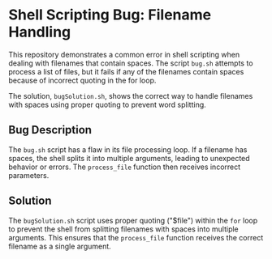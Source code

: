 # Shell Scripting Bug: Filename Handling

This repository demonstrates a common error in shell scripting when dealing with filenames that contain spaces. The script `bug.sh` attempts to process a list of files, but it fails if any of the filenames contain spaces because of incorrect quoting in the for loop.

The solution, `bugSolution.sh`, shows the correct way to handle filenames with spaces using proper quoting to prevent word splitting.

## Bug Description
The `bug.sh` script has a flaw in its file processing loop. If a filename has spaces, the shell splits it into multiple arguments, leading to unexpected behavior or errors. The `process_file` function then receives incorrect parameters.

## Solution
The `bugSolution.sh` script uses proper quoting ("$file") within the `for` loop to prevent the shell from splitting filenames with spaces into multiple arguments. This ensures that the `process_file` function receives the correct filename as a single argument.